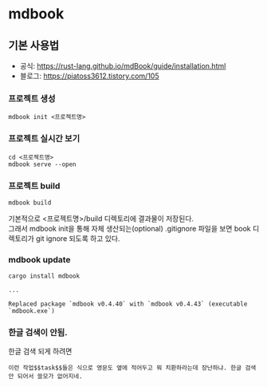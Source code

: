 # mdbook

## 기본 사용법
- 공식: https://rust-lang.github.io/mdBook/guide/installation.html  
- 블로그: https://piatoss3612.tistory.com/105



### 프로젝트 생성
```
mdbook init <프로젝트명>
```

### 프로젝트 실시간 보기
```
cd <프로젝트명>
mdbook serve --open
```

### 프로젝트 build
```
mdbook build
```
기본적으로 <프로젝트명>/build 디렉토리에 결과물이 저장된다.  
그래서 mdbook init을 통해 자체 생산되는(optional) .gitignore 파일을 보면 book 디렉토리가 git ignore 되도록 하고 있다.

### mdbook update
```
cargo install mdbook

...

Replaced package `mdbook v0.4.40` with `mdbook v0.4.43` (executable `mdbook.exe`)
```


### 한글 검색이 안됨.
한글 검색 되게 하려면

```
이런 작업$$task$$들은 식으로 영문도 옆에 적어두고 뭐 치환하라는데 장난하냐. 한글 검색 안 되어서 쓸모가 없어지네.